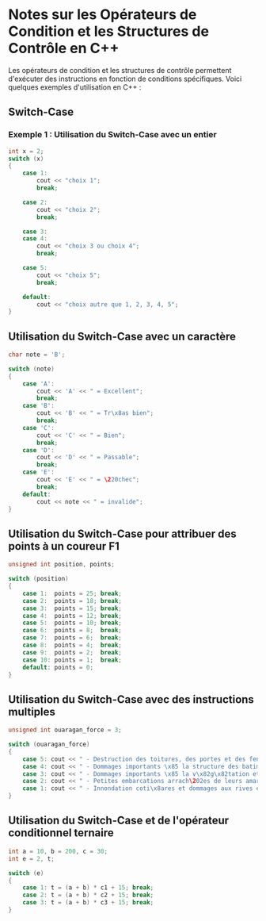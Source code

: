 # Notes sur les Opérateurs de Condition et les Structures de Contrôle en C++

Les opérateurs de condition et les structures de contrôle permettent d'exécuter des instructions en fonction de conditions spécifiques. Voici quelques exemples d'utilisation en C++ :

## Switch-Case

### Exemple 1 : Utilisation du Switch-Case avec un entier

```cpp
int x = 2;
switch (x)
{
    case 1:
        cout << "choix 1";
        break;

    case 2:
        cout << "choix 2";
        break;

    case 3:
    case 4:
        cout << "choix 3 ou choix 4";
        break;

    case 5:
        cout << "choix 5";
        break;

    default:
        cout << "choix autre que 1, 2, 3, 4, 5";
}
```
## Utilisation du Switch-Case avec un caractère
```cpp
char note = 'B';

switch (note)
{
    case 'A': 
        cout << 'A' << " = Excellent";
        break;
    case 'B':
        cout << 'B' << " = Tr\x8as bien";
        break;
    case 'C':
        cout << 'C' << " = Bien";
        break;
    case 'D':
        cout << 'D' << " = Passable";
        break;
    case 'E':
        cout << 'E' << " = \220chec";
        break;
    default:
        cout << note << " = invalide";
}
```

## Utilisation du Switch-Case pour attribuer des points à un coureur F1
```cpp
unsigned int position, points;

switch (position)
{
    case 1:  points = 25; break;
    case 2:  points = 18; break;
    case 3:  points = 15; break;
    case 4:  points = 12; break;
    case 5:  points = 10; break;
    case 6:  points = 8;  break;
    case 7:  points = 6;  break;
    case 8:  points = 4;  break;
    case 9:	 points = 2;  break;
    case 10: points = 1;  break;
    default: points = 0;
}
```

## Utilisation du Switch-Case avec des instructions multiples
```cpp
unsigned int ouaragan_force = 3;

switch (ouaragan_force)
{
    case 5:	cout << " - Destruction des toitures, des portes et des fen\x88tres."							<< endl;
    case 4:	cout << " - Dommages importants \x85 la structure des batiments."								<< endl;
    case 3:	cout << " - Dommages importants \x85 la v\x82g\x82tation et des grands arbres d\x82racin\x82s."	<< endl;
    case 2:	cout << " - Petites embarcations arrach\202es de leurs amarres."								<< endl;
    case 1:	cout << " - Innondation coti\x8ares et dommages aux rives et aux quais."						<< endl;
}
```

## Utilisation du Switch-Case et de l'opérateur conditionnel ternaire
```cpp
int a = 10, b = 200, c = 30;
int e = 2, t;

switch (e)
{
    case 1: t = (a + b) * c1 + 15; break;
    case 2: t = (a + b) * c2 + 15; break;
    case 3: t = (a + b) * c3 + 15; break;
}
```